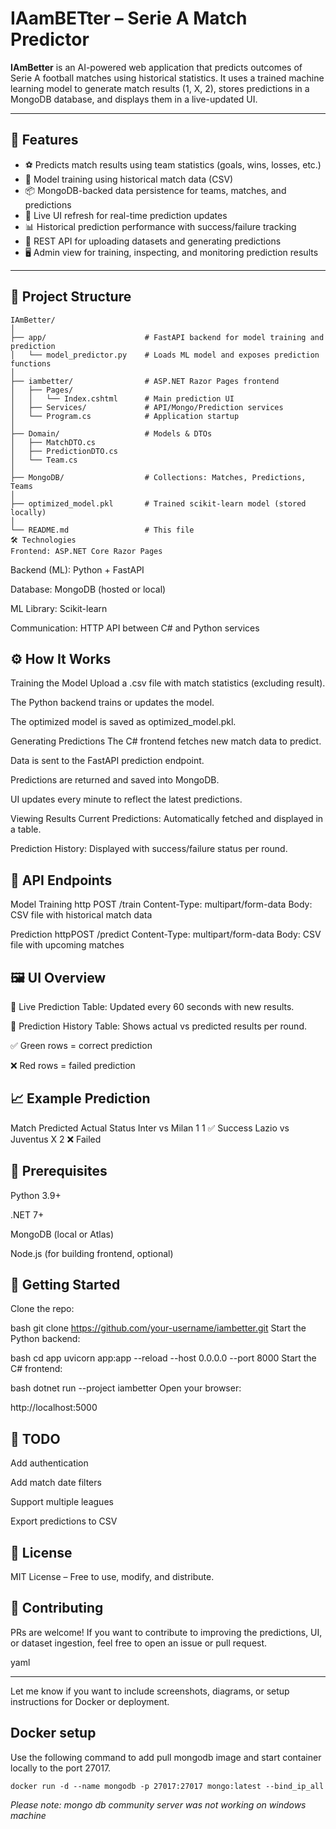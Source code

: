 # IAamBETter – Serie A Match Predictor

**IAmBetter** is an AI-powered web application that predicts outcomes of Serie A football matches using historical statistics. It uses a trained machine learning model to generate match results (1, X, 2), stores predictions in a MongoDB database, and displays them in a live-updated UI.

---

## 🚀 Features

- ⚽ Predicts match results using team statistics (goals, wins, losses, etc.)
- 🧠 Model training using historical match data (CSV)
- 📦 MongoDB-backed data persistence for teams, matches, and predictions
- 🔄 Live UI refresh for real-time prediction updates
- 📊 Historical prediction performance with success/failure tracking
- 🔌 REST API for uploading datasets and generating predictions
- 🖥️ Admin view for training, inspecting, and monitoring prediction results

---

## 📂 Project Structure

```plaintext
IAmBetter/
│
├── app/                      # FastAPI backend for model training and prediction
│   └── model_predictor.py    # Loads ML model and exposes prediction functions
│
├── iambetter/                # ASP.NET Razor Pages frontend
│   ├── Pages/
│   │   └── Index.cshtml      # Main prediction UI
│   ├── Services/             # API/Mongo/Prediction services
│   └── Program.cs            # Application startup
│
├── Domain/                   # Models & DTOs
│   ├── MatchDTO.cs
│   ├── PredictionDTO.cs
│   └── Team.cs
│
├── MongoDB/                  # Collections: Matches, Predictions, Teams
│
├── optimized_model.pkl       # Trained scikit-learn model (stored locally)
│
└── README.md                 # This file
🛠️ Technologies
Frontend: ASP.NET Core Razor Pages

```
Backend (ML): Python + FastAPI

Database: MongoDB (hosted or local)

ML Library: Scikit-learn

Communication: HTTP API between C# and Python services

## ⚙️ How It Works
Training the Model
Upload a .csv file with match statistics (excluding result).

The Python backend trains or updates the model.

The optimized model is saved as optimized_model.pkl.

Generating Predictions
The C# frontend fetches new match data to predict.

Data is sent to the FastAPI prediction endpoint.

Predictions are returned and saved into MongoDB.

UI updates every minute to reflect the latest predictions.

Viewing Results
Current Predictions: Automatically fetched and displayed in a table.

Prediction History: Displayed with success/failure status per round.

## 🧪 API Endpoints
Model Training
http POST /train
Content-Type: multipart/form-data
Body: CSV file with historical match data

Prediction
httpPOST /predict
Content-Type: multipart/form-data
Body: CSV file with upcoming matches

## 🖼️ UI Overview
🔄 Live Prediction Table: Updated every 60 seconds with new results.

🧾 Prediction History Table: Shows actual vs predicted results per round.

✅ Green rows = correct prediction

❌ Red rows = failed prediction

## 📈 Example Prediction
Match	Predicted	Actual	Status
Inter vs Milan	1	1	✅ Success
Lazio vs Juventus	X	2	❌ Failed

## 🧰 Prerequisites
Python 3.9+

.NET 7+

MongoDB (local or Atlas)

Node.js (for building frontend, optional)

## 🚀 Getting Started
Clone the repo:

bash
git clone https://github.com/your-username/iambetter.git
Start the Python backend:

bash
cd app
uvicorn app:app --reload --host 0.0.0.0 --port 8000
Start the C# frontend:

bash
dotnet run --project iambetter
Open your browser:

http://localhost:5000

## 📌 TODO
 Add authentication

 Add match date filters

 Support multiple leagues

 Export predictions to CSV

## 📄 License
MIT License – Free to use, modify, and distribute.

## 🤝 Contributing
PRs are welcome! If you want to contribute to improving the predictions, UI, or dataset ingestion, feel free to open an issue or pull request.

yaml

---

Let me know if you want to include screenshots, diagrams, or setup instructions for Docker or deployment.








## Docker setup


Use the following command to add pull mongodb image and start container locally to the port 27017. 

```
docker run -d --name mongodb -p 27017:27017 mongo:latest --bind_ip_all

```


_Please note: mongo db community server was not working on windows machine_ 
